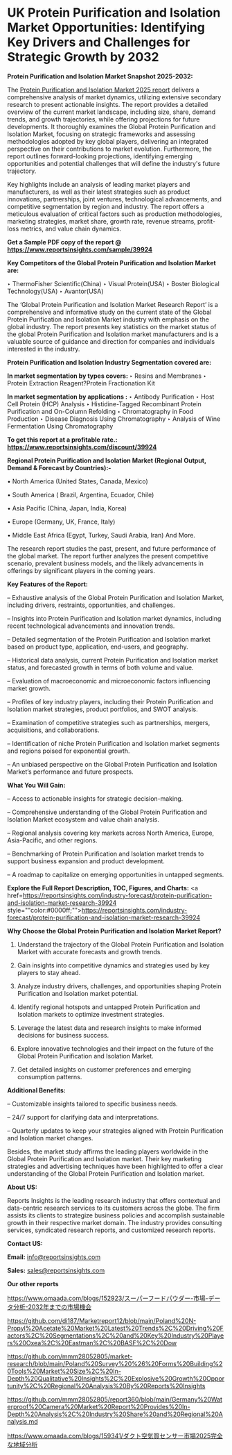 # UK Protein Purification and Isolation Market Opportunities: Identifying Key Drivers and Challenges for Strategic Growth by 2032

<strong>Protein Purification and Isolation Market Snapshot 2025-2032:</strong>

The <a href=https://www.reportsinsights.com/sample/39924>Protein Purification and Isolation Market 2025 report</a> delivers a comprehensive analysis of market dynamics, utilizing extensive secondary research to present actionable insights. The report provides a detailed overview of the current market landscape, including size, share, demand trends, and growth trajectories, while offering projections for future developments. It thoroughly examines the Global Protein Purification and Isolation Market, focusing on strategic frameworks and assessing methodologies adopted by key global players, delivering an integrated perspective on their contributions to market evolution. Furthermore, the report outlines forward-looking projections, identifying emerging opportunities and potential challenges that will define the industry's future trajectory.

Key highlights include an analysis of leading market players and manufacturers, as well as their latest strategies such as product innovations, partnerships, joint ventures, technological advancements, and competitive segmentation by region and industry. The report offers a meticulous evaluation of critical factors such as production methodologies, marketing strategies, market share, growth rate, revenue streams, profit-loss metrics, and value chain dynamics.

<strong>Get a Sample PDF copy of the report @ <a href=https://www.reportsinsights.com/sample/39924 style=color:#0000ff;>https://www.reportsinsights.com/sample/39924</a></strong>

<strong>Key Competitors of the Global Protein Purification and Isolation Market are:</strong>

‣ ThermoFisher Scientific(China)
‣ Visual Protein(USA)
‣ Boster Biological Technology(USA)
‣ Avantor(USA)

The ‘Global Protein Purification and Isolation Market Research Report’ is a comprehensive and informative study on the current state of the Global Protein Purification and Isolation Market industry with emphasis on the global industry. The report presents key statistics on the market status of the global Protein Purification and Isolation market manufacturers and is a valuable source of guidance and direction for companies and individuals interested in the industry.

<strong>Protein Purification and Isolation Industry Segmentation covered are:</strong>

<strong>In market segmentation by types covers: </strong> 
‣ Resins and Membranes
‣ Protein Extraction Reagent?Protein Fractionation Kit

<strong>In market segmentation by applications :</strong> 
‣ Antibody Purification
‣ Host Cell Protein (HCP) Analysis
‣ Histidine-Tagged Recombinant Protein Purification and On-Column Refolding
‣ Chromatography in Food Production
‣ Disease Diagnosis Using Chromatography
‣ Analysis of Wine Fermentation Using Chromatography

<strong>To get this report at a profitable rate.: <a href=https://www.reportsinsights.com/discount/39924 style=color:#0000ff;>https://www.reportsinsights.com/discount/39924</a></strong>

<strong>Regional Protein Purification and Isolation Market (Regional Output, Demand &amp; Forecast by Countries):-</strong>

• North America (United States, Canada, Mexico)

• South America ( Brazil, Argentina, Ecuador, Chile)

• Asia Pacific (China, Japan, India, Korea)

• Europe (Germany, UK, France, Italy)

• Middle East Africa (Egypt, Turkey, Saudi Arabia, Iran) And More.

The research report studies the past, present, and future performance of the global market. The report further analyzes the present competitive scenario, prevalent business models, and the likely advancements in offerings by significant players in the coming years.

<strong>Key Features of the Report:</strong>

– Exhaustive analysis of the Global Protein Purification and Isolation Market, including drivers, restraints, opportunities, and challenges.

– Insights into Protein Purification and Isolation market dynamics, including recent technological advancements and innovation trends.

– Detailed segmentation of the Protein Purification and Isolation market based on product type, application, end-users, and geography.

– Historical data analysis, current Protein Purification and Isolation market status, and forecasted growth in terms of both volume and value.

– Evaluation of macroeconomic and microeconomic factors influencing market growth.

– Profiles of key industry players, including their Protein Purification and Isolation market strategies, product portfolios, and SWOT analysis.

– Examination of competitive strategies such as partnerships, mergers, acquisitions, and collaborations.

– Identification of niche Protein Purification and Isolation market segments and regions poised for exponential growth.

– An unbiased perspective on the Global Protein Purification and Isolation Market’s performance and future prospects.

<strong>What You Will Gain:</strong>

– Access to actionable insights for strategic decision-making.

– Comprehensive understanding of the Global Protein Purification and Isolation Market ecosystem and value chain analysis.

– Regional analysis covering key markets across North America, Europe, Asia-Pacific, and other regions.

– Benchmarking of Protein Purification and Isolation market trends to support business expansion and product development.

– A roadmap to capitalize on emerging opportunities in untapped segments.

<strong>Explore the Full Report Description, TOC, Figures, and Charts:</strong>
<a href=https://reportsinsights.com/industry-forecast/protein-purification-and-isolation-market-research-39924 style=""color:#0000ff;"">https://reportsinsights.com/industry-forecast/protein-purification-and-isolation-market-research-39924</a>

<strong>Why Choose the Global Protein Purification and Isolation Market Report?</strong>

1. Understand the trajectory of the Global Protein Purification and Isolation Market with accurate forecasts and growth trends.

2. Gain insights into competitive dynamics and strategies used by key players to stay ahead.

3. Analyze industry drivers, challenges, and opportunities shaping Protein Purification and Isolation market potential.

4. Identify regional hotspots and untapped Protein Purification and Isolation markets to optimize investment strategies.

5. Leverage the latest data and research insights to make informed decisions for business success.

6. Explore innovative technologies and their impact on the future of the Global Protein Purification and Isolation Market.

7. Get detailed insights on customer preferences and emerging consumption patterns.

<strong>Additional Benefits:</strong>

– Customizable insights tailored to specific business needs.

– 24/7 support for clarifying data and interpretations.

– Quarterly updates to keep your strategies aligned with Protein Purification and Isolation market changes.

Besides, the market study affirms the leading players worldwide in the Global Protein Purification and Isolation market. Their key marketing strategies and advertising techniques have been highlighted to offer a clear understanding of the Global Protein Purification and Isolation market.

<strong><strong>About US</strong>:</strong>

Reports Insights is the leading research industry that offers contextual and data-centric research services to its customers across the globe. The firm assists its clients to strategize business policies and accomplish sustainable growth in their respective market domain. The industry provides consulting services, syndicated research reports, and customized research reports.

<strong>Contact US:</strong>

<p class=><b>Email:</b> <a href=mailto:info@reportsinsights.com>info@reportsinsights.com</a></p>
<p class=><b>Sales:</b> <a href=mailto:sales@reportsinsights.com>sales@reportsinsights.com</a></p>

<strong>Our other reports</strong>

<a href=https://www.omaada.com/blogs/152923/スーパーフードパウダー-市場-データ分析-2032年までの市場機会>https://www.omaada.com/blogs/152923/スーパーフードパウダー-市場-データ分析-2032年までの市場機会</a>

<a href=https://github.com/di187/Marketreport12/blob/main/Poland%20N-Propyl%20Acetate%20Market%20Latest%20Trends%2C%20Driving%20Factors%2C%20Segmentations%2C%20and%20Key%20Industry%20Players%20Oxea%2C%20Eastman%2C%20BASF%2C%20Dow>https://github.com/di187/Marketreport12/blob/main/Poland%20N-Propyl%20Acetate%20Market%20Latest%20Trends%2C%20Driving%20Factors%2C%20Segmentations%2C%20and%20Key%20Industry%20Players%20Oxea%2C%20Eastman%2C%20BASF%2C%20Dow</a>

<a href=https://github.com/mmm28052805/market-research/blob/main/Poland%20Survey%20%26%20Forms%20Building%20Tools%20Market%20Size%2C%20In-Depth%20Qualitative%20Insights%2C%20Explosive%20Growth%20Opportunity%2C%20Regional%20Analysis%20By%20Reports%20Insights>https://github.com/mmm28052805/market-research/blob/main/Poland%20Survey%20%26%20Forms%20Building%20Tools%20Market%20Size%2C%20In-Depth%20Qualitative%20Insights%2C%20Explosive%20Growth%20Opportunity%2C%20Regional%20Analysis%20By%20Reports%20Insights</a>

<a href=https://github.com/mmm28052805/report360/blob/main/Germany%20Waterproof%20Camera%20Market%20Report%20Provides%20In-Depth%20Analysis%2C%20Industry%20Share%20and%20Regional%20Analysis.md>https://github.com/mmm28052805/report360/blob/main/Germany%20Waterproof%20Camera%20Market%20Report%20Provides%20In-Depth%20Analysis%2C%20Industry%20Share%20and%20Regional%20Analysis.md</a>

<a href=https://www.omaada.com/blogs/159341/ダクト空気質センサー市場2025完全な地域分析>https://www.omaada.com/blogs/159341/ダクト空気質センサー市場2025完全な地域分析</a>

